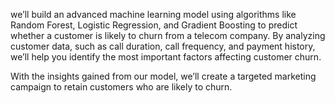 we’ll build an advanced machine learning model using algorithms like Random Forest, Logistic Regression, and Gradient Boosting to predict whether a customer is likely to churn from a telecom company. By analyzing customer data, such as call duration, call frequency, and payment history, we’ll help you identify the most important factors affecting customer churn.

With the insights gained from our model, we’ll create a targeted marketing campaign to retain customers who are likely to churn.
